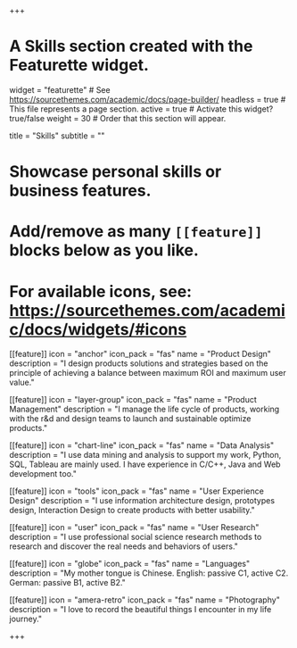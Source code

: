 +++
# A Skills section created with the Featurette widget.
widget = "featurette"  # See https://sourcethemes.com/academic/docs/page-builder/
headless = true  # This file represents a page section.
active = true  # Activate this widget? true/false
weight = 30  # Order that this section will appear.

title = "Skills"
subtitle = ""

# Showcase personal skills or business features.
# 
# Add/remove as many `[[feature]]` blocks below as you like.
# 
# For available icons, see: https://sourcethemes.com/academic/docs/widgets/#icons

[[feature]]
  icon = "anchor"
  icon_pack = "fas"
  name = "Product Design"
  description = "I design products solutions and strategies based on the principle of achieving a balance between maximum ROI and maximum user value."

[[feature]]
  icon = "layer-group"
  icon_pack = "fas"
  name = "Product Management"
  description = "I manage the life cycle of products, working with the r&d and design teams to launch and sustainable optimize products."
  
[[feature]]
  icon = "chart-line"
  icon_pack = "fas"
  name = "Data Analysis"
  description = "I use data mining and analysis to support my work, Python, SQL, Tableau are mainly used. I have experience in C/C++, Java and Web development too."  

[[feature]]
  icon = "tools"
  icon_pack = "fas"
  name = "User Experience Design"
  description = "I use information architecture design, prototypes design, Interaction Design to create products with better usability."

[[feature]]
  icon = "user"
  icon_pack = "fas"
  name = "User Research"
  description = "I use professional social science research methods to research and discover the real needs and behaviors of users."


[[feature]]
  icon = "globe"
  icon_pack = "fas"
  name = "Languages"
  description = "My mother tongue is Chinese. English: passive C1, active C2. German: passive B1, active B2."

[[feature]]
  icon = "amera-retro"
  icon_pack = "fas"
  name = "Photography"
  description = "I love to record the beautiful things I encounter in my life journey."

+++

